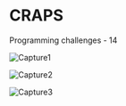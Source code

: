 # CRAPS
Programming challenges - 14

![Capture1](https://user-images.githubusercontent.com/105850016/204752649-774198cc-b786-4fc0-9694-4da8e6d8fb8d.PNG)

![Capture2](https://user-images.githubusercontent.com/105850016/204752641-0d90f871-82c3-48bb-afd6-2d2217573d81.PNG)

![Capture3](https://user-images.githubusercontent.com/105850016/204752646-e8356a3a-f4f5-4fa7-ad6a-337ba79f6222.PNG)
